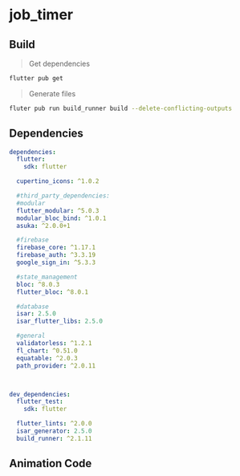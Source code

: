 # job_timer

## Build

>Get dependencies

```bash
flutter pub get 
```

>Generate files

```bash
fluter pub run build_runner build --delete-conflicting-outputs
```

## Dependencies

```yaml
dependencies:
  flutter:
    sdk: flutter

  cupertino_icons: ^1.0.2

  #third_party_dependencies:
  #modular
  flutter_modular: ^5.0.3
  modular_bloc_bind: ^1.0.1
  asuka: ^2.0.0+1

  #firebase
  firebase_core: ^1.17.1
  firebase_auth: ^3.3.19
  google_sign_in: ^5.3.3

  #state_management
  bloc: ^8.0.3
  flutter_bloc: ^8.0.1

  #database
  isar: 2.5.0
  isar_flutter_libs: 2.5.0 

  #general
  validatorless: ^1.2.1
  fl_chart: ^0.51.0
  equatable: ^2.0.3
  path_provider: ^2.0.11



dev_dependencies:
  flutter_test:
    sdk: flutter

  flutter_lints: ^2.0.0
  isar_generator: 2.5.0
  build_runner: ^2.1.11

```


## Animation Code

  
  